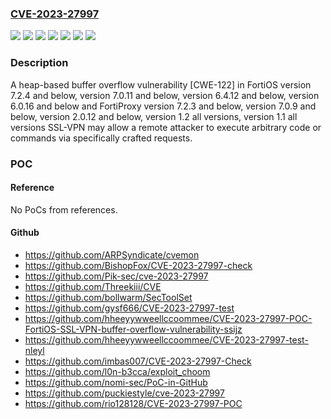 ### [CVE-2023-27997](https://cve.mitre.org/cgi-bin/cvename.cgi?name=CVE-2023-27997)
![](https://img.shields.io/static/v1?label=Product&message=FortiOS&color=blue)
![](https://img.shields.io/static/v1?label=Product&message=FortiOS-6K7K&color=blue)
![](https://img.shields.io/static/v1?label=Product&message=FortiProxy&color=blue)
![](https://img.shields.io/static/v1?label=Version&message=%3D%207.0.10%20&color=brighgreen)
![](https://img.shields.io/static/v1?label=Version&message=7.2.0%3C%3D%207.2.3%20&color=brighgreen)
![](https://img.shields.io/static/v1?label=Version&message=7.2.0%3C%3D%207.2.4%20&color=brighgreen)
![](https://img.shields.io/static/v1?label=Vulnerability&message=Execute%20unauthorized%20code%20or%20commands&color=brighgreen)

### Description

A heap-based buffer overflow vulnerability [CWE-122] in FortiOS version 7.2.4 and below, version 7.0.11 and below, version 6.4.12 and below, version 6.0.16 and below and FortiProxy version 7.2.3 and below, version 7.0.9 and below, version 2.0.12 and below, version 1.2 all versions, version 1.1 all versions SSL-VPN may allow a remote attacker to execute arbitrary code or commands via specifically crafted requests.

### POC

#### Reference
No PoCs from references.

#### Github
- https://github.com/ARPSyndicate/cvemon
- https://github.com/BishopFox/CVE-2023-27997-check
- https://github.com/Pik-sec/cve-2023-27997
- https://github.com/Threekiii/CVE
- https://github.com/bollwarm/SecToolSet
- https://github.com/gysf666/CVE-2023-27997-test
- https://github.com/hheeyywweellccoommee/CVE-2023-27997-POC-FortiOS-SSL-VPN-buffer-overflow-vulnerability-ssijz
- https://github.com/hheeyywweellccoommee/CVE-2023-27997-test-nleyl
- https://github.com/imbas007/CVE-2023-27997-Check
- https://github.com/l0n-b3cca/exploit_choom
- https://github.com/nomi-sec/PoC-in-GitHub
- https://github.com/puckiestyle/cve-2023-27997
- https://github.com/rio128128/CVE-2023-27997-POC

